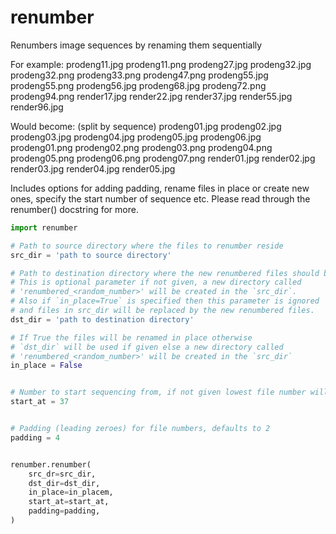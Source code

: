 # renumber

Renumbers image sequences by renaming them sequentially

For example: prodeng11.jpg prodeng11.png prodeng27.jpg prodeng32.jpg
prodeng32.png prodeng33.png prodeng47.png prodeng55.jpg prodeng55.png
prodeng56.jpg prodeng68.jpg prodeng72.png prodeng94.png render17.jpg
render22.jpg render37.jpg render55.jpg render96.jpg

Would become: (split by sequence)
prodeng01.jpg prodeng02.jpg prodeng03.jpg prodeng04.jpg prodeng05.jpg
prodeng06.jpg prodeng01.png prodeng02.png prodeng03.png prodeng04.png
prodeng05.png prodeng06.png prodeng07.png render01.jpg render02.jpg render03.jpg
render04.jpg render05.jpg

Includes options for adding padding, rename files in place or create new ones,
specify the start number of sequence etc. Please read through the renumber()
docstring for more.


```python
import renumber

# Path to source directory where the files to renumber reside
src_dir = 'path to source directory'

# Path to destination directory where the new renumbered files should be created.
# This is optional parameter if not given, a new directory called
# 'renumbered_<random_number>' will be created in the `src_dir`.
# Also if `in_place=True` is specified then this parameter is ignored
# and files in src_dir will be replaced by the new renumbered files.
dst_dir = 'path to destination directory'

# If True the files will be renamed in place otherwise
# `dst_dir` will be used if given else a new directory called 
# 'renumbered_<random_number>' will be created in the `src_dir`
in_place = False


# Number to start sequencing from, if not given lowest file number will be used
start_at = 37


# Padding (leading zeroes) for file numbers, defaults to 2
padding = 4


renumber.renumber(
    src_dr=src_dir,
    dst_dir=dst_dir,
    in_place=in_placem,
    start_at=start_at,
    padding=padding,
)
```
